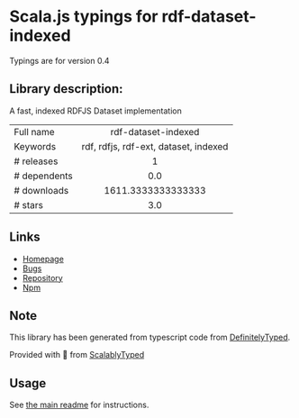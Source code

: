 
# Scala.js typings for rdf-dataset-indexed

Typings are for version 0.4

## Library description:
A fast, indexed RDFJS Dataset implementation

|                    |                 |
| ------------------ | :-------------: |
| Full name          | rdf-dataset-indexed |
| Keywords           | rdf, rdfjs, rdf-ext, dataset, indexed |
| # releases         | 1 |
| # dependents       | 0.0 |
| # downloads        | 1611.3333333333333 |
| # stars            | 3.0 |

## Links
- [Homepage](https://github.com/rdf-ext/rdf-dataset-indexed#readme)
- [Bugs](https://github.com/rdf-ext/rdf-dataset-indexed/issues)
- [Repository](https://github.com/rdf-ext/rdf-dataset-indexed)
- [Npm](https://www.npmjs.com/package/rdf-dataset-indexed)
    


## Note
This library has been generated from typescript code from [DefinitelyTyped](https://definitelytyped.org).

Provided with :purple_heart: from [ScalablyTyped](https://github.com/oyvindberg/ScalablyTyped)

## Usage
See [the main readme](../../readme.md) for instructions.


